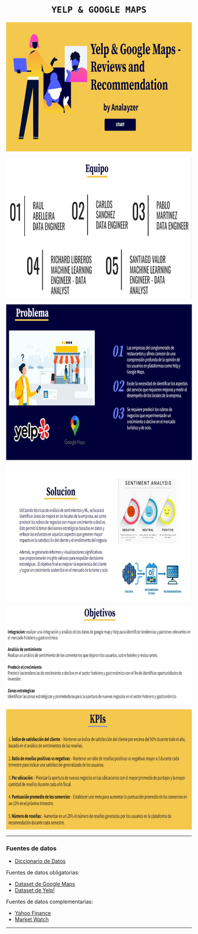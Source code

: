 # <h1 align="center">**`YELP & GOOGLE MAPS`**</h1>

<p align="center">
<img src="img/presentacion 01.JPG"  height="350">


<p align="center">
<img src="img/presentacion 2 equipo.JPG"  height="381">

<p align="center">
<img src="img/presentacion problema  4.JPG"  height="422">

<p align="center">
<img src="img/presentacion solucion.JPG"  height="365">

<p align="center">
<img src="img/presentacion objetivos 2.JPG"  height="260">

<p align="center">
<img src="img/presentacion kpis.JPG"  height="326">

***

### **Fuentes de datos**

+   [Diccionario de Datos](https://docs.google.com/document/d/1ASLMGAgrviicATaP1UJlflpmBCXtuSTHQGWdQMN6_2I/edit)

Fuentes de datos obligatorias:
+   [Dataset de Google Maps](https://drive.google.com/drive/folders/1Wf7YkxA0aHI3GpoHc9Nh8_scf5BbD4DA?usp=share_link)
+   [Dataset de Yelp!](https://drive.google.com/drive/folders/1TI-SsMnZsNP6t930olEEWbBQdo_yuIZF?usp=sharing)

Fuentes de datos complementarias:
+   [Yahoo Finance](https://finance.yahoo.com/)
+   [Market Watch](https://marketwatch.com)

***
